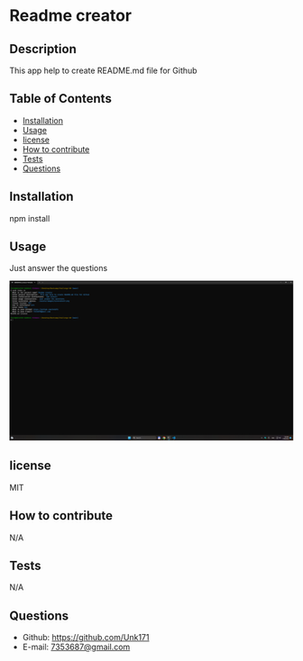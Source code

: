 # Readme creator
  ## Description
  This app help to create README.md file for Github
  ## Table of Contents
- [Installation](#installation)
- [Usage](#usage)
- [Iicense](#Iicense)
- [How to contribute](#how-to-contribute)
- [Tests](#tests)
- [Questions](#questions)
## Installation
npm install
## Usage
Just answer the questions

  ![Screenshot](./assets/images/screenshot9.png)
## Iicense
MIT
## How to contribute
N/A
## Tests
N/A
## Questions
* Github: https://github.com/Unk171
* E-mail: 7353687@gmail.com
  
